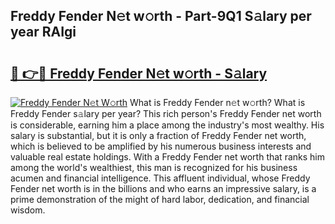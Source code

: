 ## Freddy Fender N𝚎t w𝚘rth - Part-9Q1 S𝚊lary per year RAIgi

# <h2><a href="http://gc4b34u.nevu.top/?p=Freddy+Fender">🔗 👉🔴 Freddy Fender N𝚎t w𝚘rth - S𝚊lary</a></h2>

[![Freddy Fender N𝚎t W𝚘rth](https://i.imgur.com/Oavwk0R.jpeg)](http://gc4b34u.nevu.top/?p=Freddy+Fender)
What is Freddy Fender n𝚎t w𝚘rth? What is Freddy Fender s𝚊lary per year?
This rich person's Freddy Fender net worth is considerable, earning him a place among the industry's most wealthy. His salary is substantial, but it is only a fraction of Freddy Fender net worth, which is believed to be amplified by his numerous business interests and valuable real estate holdings. With a Freddy Fender net worth that ranks him among the world's wealthiest, this man is recognized for his business acumen and financial intelligence. This affluent individual, whose Freddy Fender net worth is in the billions and who earns an impressive salary, is a prime demonstration of the might of hard labor, dedication, and financial wisdom.
